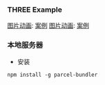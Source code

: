 ### THREE Example
[图片动画](https://www.youtube.com/watch?v=Q1uNf54jjgU&list=PLswdBLT9llbheHhZdGNw9RehJP1kvpMHY&index=50): [案例](https://www.fabiofantolino.com/en)
[图片动画](https://www.youtube.com/watch?v=0Zji936v3yg&list=PLswdBLT9llbheHhZdGNw9RehJP1kvpMHY&index=44&t=135s): [案例](https://www.goodboydigital.com/)



### 本地服务器
* 安装 
```
npm install -g parcel-bundler
```
